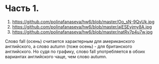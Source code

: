 # Часть 1.
1. https://github.com/polinafanaseva/hw6/blob/master/Oo_sN-9QvUk.jpg
2. https://github.com/polinafanaseva/hw6/blob/master/ajESEyjmy8A.jpg
3. https://github.com/polinafanaseva/hw6/blob/master/natRv7p4u7w.jpg

Слово fall (осень) считается характерным для американского английского, а слово autumn (тоже осень) - для британского английского. Но судя по графику, слово fall употребляется в обоих вариантах английского чаще, чем слово autumn.
